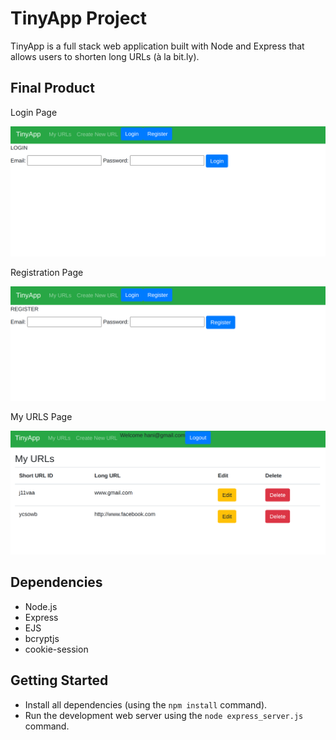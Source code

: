 # TinyApp Project

TinyApp is a full stack web application built with Node and Express that allows users to shorten long URLs (à la bit.ly).

## Final Product
Login Page

![Login page](https://github.com/hanisiddiqui/tinyapp/blob/master/docs/login.png)

Registration Page

![Registration page](https://github.com/hanisiddiqui/tinyapp/blob/master/docs/register.png)

My URLS Page

![My URLs Page](https://github.com/hanisiddiqui/tinyapp/blob/master/docs/myurls.png)

## Dependencies

- Node.js
- Express
- EJS
- bcryptjs
- cookie-session

## Getting Started

- Install all dependencies (using the `npm install` command).
- Run the development web server using the `node express_server.js` command.